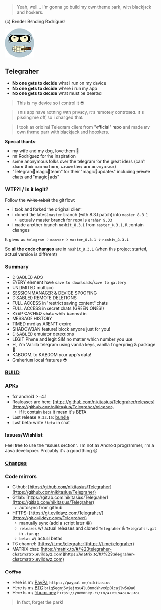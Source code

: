 > Yeah, well... I'm gonna go build my own theme park, with blackjack and hookers.

(c) Bender Bending Rodríguez

![Telegraher](/TMessagesProj/src/main/res/mipmap-xhdpi/ic_launcher_sa.png)

## Telegraher

* **No one gets to decide** what i run on my device
* **No one gets to decide** where i run my app
* **No one gets to decide** what must be deleted

> This is my device so i control it 😎

> This app have nothing with privacy, it's remotely controlled. It's pissing me off, so i changed
> that.

> I took an original Telegram client from ["official" repo](https://github.com/DrKLO/Telegram) and
> made my own theme park with blackjack and hoookers.

**Special thanks**:

* my wife and my dog, love them 🍑
* mr Rodríguez for the inspiration
* some anonymous folks over the telegram for the great ideas (can't share their names here, cause
  they are anonymous)
* "Telegram🦄magic🦄team" for their "magic🦄updates" including ~~private~~ chats and "magic🦄ads"

### WTF?! / is it legit?

Follow the ~~white rabbit~~ the git flow:

* i took and forked the original client
* i cloned the latest `master` branch (with 8.3.1 patch) into `master_8.3.1`
    * actually master branch for repo is `graher_9.33`
* i made another branch `noshit_8.3.1` from `master_8.3.1`, it contain changes

It gives us `telegram` -> `master` -> `master_8.3.1` -> `noshit_8.3.1`

So **all the code changes** are in `noshit_8.3.1` (when this project started, actual version is
different)

### Summary

* DISABLED ADS
* EVERY element have `save to downloads`/`save to gallery`
* UNLIMITED multiacc
* SESSION MANAGER & DEVICE SPOOFING
* DISABLED REMOTE DELETIONS
* FULL ACCESS in "restrict saving content" chats
* FULL ACCESS in secret chats (GREEN ONES!)
* KEEP CACHED chats while banned in
* MESSAGE HISTORY
* TIMED medias AREN'T expire
* SHADOWBAN feature! block anyone just for you!
* DISABLED emulator detections
* LEGIT Phone and legit SIM no matter which number you use
* Hi, i'm Vanilla telegram using vanilla keys, vanilla fingerpring & package 💅
* KABOOM, to KABOOM your app's data!
* Graherium local features 😎

### [BUILD](README_BUILD.md)

### APKs

* for android >=4.1
* Realeases are
  here: [https://github.com/nikitasius/Telegraher/releases](https://github.com/nikitasius/Telegraher/releases)
    * if it contain `beta` it mean it's BETA
* Last release `9.33.15`: [bundle](https://github.com/nikitasius/Telegraher/releases/tag/graher_9.33.15_bundle)
* Last beta: write `!beta` in chat

### Issues/Wishlist

Feel free to use the "issues section". I'm not an Android programmer, i'm a Java developper.
Probably it's a good thing 😃

### [Changes](README_CHANGES.md)

### Code mirrors

* Github: [https://github.com/nikitasius/Telegraher](https://github.com/nikitasius/Telegraher)
* Gitlab: [https://gitlab.com/nikitasius/Telegraher](https://gitlab.com/nikitasius/Telegraher)
    * autosync from github
* HTTPS: [https://git.evildayz.com/Telegraher/](https://git.evildayz.com/Telegraher/)
    * manually sync (add a script later 😀)
    * `releases` w/ actual releases and cloned `Telegraher` & `Telegraher.git` in `.tar.gz`
    * `betas` w/ actual betas
* TG channel: [https://t.me/telegraher](https://t.me/telegraher)
* MATRIX
  chat: [https://matrix.to/#/%23telegraher-chat:matrix.evildayz.com](https://matrix.to/#/%23telegraher-chat:matrix.evildayz.com)

### Coffee

* Here is my [PayPal](https://paypal.me/nikitasius) `https://paypal.me/nikitasius`
* Here is
  my [BTC](bitcoin:bc1q5egmj6vjejmsu4lu3nmdshvx6p0kcajlw5u9a0?message=github_telegraher) `bc1q5egmj6vjejmsu4lu3nmdshvx6p0kcajlw5u9a0`
* Here is
  my [Yoomoney](https://yoomoney.ru/to/410015481871381) `https://yoomoney.ru/to/410015481871381`

> In fact, forget the park!
